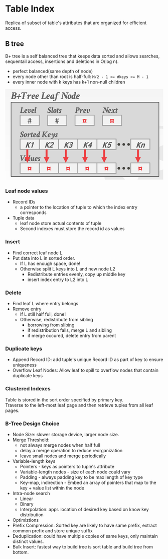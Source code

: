 # Table Index
Replica of subset of table's attributes that are organized for efficient access.

## B tree
B+ tree is a self balanced tree that keeps data sorted and allows searches, sequentail access, insertions and deletions in O(log n).
- perfect balanced(same depth of node)
- every node other than root is half-full: `M/2 - 1 <= #keys <= M - 1`
- every inner node with k keys has k+1 non-null children

![node interior](assets/b-tree-leaf-node.png)

### Leaf node values
- Record IDs
  - a pointer to the location of tuple to which the index entry corresponds
- Tuple data
  - leaf node store actual contents of tuple
  - Second indexes must store the record id as values

### Insert
- Find correct leaf node L.
- Put data into L in sorted order.
  - If L has enough space, done!
  - Otherwise split L keys into L and new node L2
    - Redistribute entries evenly, copy up middle key
    - insert index entry to L2 into L

### Delete
- Find leaf L where entry belongs
- Remove entry
  - If L still half full, done!
  - Otherwise, redistribute from sibling
    - borrowing from slibing
    - if redistribution fails, merge L and sibling
    - if merge occured, delete entry from parent

### Duplicate keys
- Append Record ID: add tuple's unique Record ID as part of key to ensure uniqueness
- Overflow Leaf Nodes: Allow leaf to spill to overflow nodes that contain duplicate keys

### Clustered Indexes
Table is stored in the sort order specified by primary key.  
Traverse to the left-most leaf page and then retrieve tuples from all leaf pages.

### B-Tree Design Choice
- Node Size: slower storage device, larger node size.
- Merge Threshold: 
  - not always merge nodes when half full
  - delay a merge operation to reduce reorganization
  - leave small nodes and merge periodically
- Variable-length keys
  - Pointers - keys as pointers to tuple's attribute
  - Variable-length nodes - size of each node could vary
  - Padding - always padding key to be max length of key type
  - Key-map, indirection - Embed an array of pointers that map to the key + value list within the node
- Intra-node search
  - Linear
  - Binary
  - Interpolation: appr. location of desired key based on know key distribution
-  Optimiztions
  - Prefix Compression: Sorted key are likely to have same prefix, extract common prefix and store unique suffix
  - Deduplication: could have multiple copies of same keys, only maintain distinct values.
  - Bulk Insert: fastest way to build tree is sort table and build tree from bottom.
